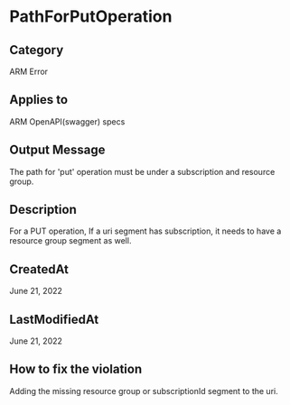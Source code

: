 # PathForPutOperation

## Category

ARM Error

## Applies to

ARM OpenAPI(swagger) specs

## Output Message

The path for 'put' operation must be under a subscription and resource group.

## Description

For a PUT operation, If a uri segment has subscription, it needs to have a resource group segment as well.

## CreatedAt

June 21, 2022

## LastModifiedAt

June 21, 2022

## How to fix the violation

Adding the missing resource group or subscriptionId segment to the uri.
